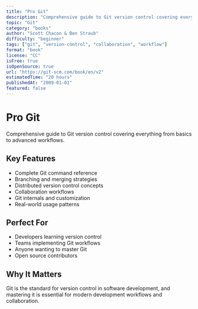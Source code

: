 ```yaml
---
title: "Pro Git"
description: "Comprehensive guide to Git version control covering everything from basics to advanced workflows"
topic: "Git"
category: "books"
author: "Scott Chacon & Ben Straub"
difficulty: "beginner"
tags: ["git", "version-control", "collaboration", "workflow"]
format: "book"
license: "CC"
isFree: true
isOpenSource: true
url: "https://git-scm.com/book/en/v2"
estimatedTime: "20 hours"
publishedAt: "2009-01-01"
featured: false
---
```


# Pro Git

Comprehensive guide to Git version control covering everything from basics to advanced workflows.

## Key Features
- Complete Git command reference
- Branching and merging strategies
- Distributed version control concepts
- Collaboration workflows
- Git internals and customization
- Real-world usage patterns

## Perfect For
- Developers learning version control
- Teams implementing Git workflows
- Anyone wanting to master Git
- Open source contributors

## Why It Matters
Git is the standard for version control in software development, and mastering it is essential for modern development workflows and collaboration.